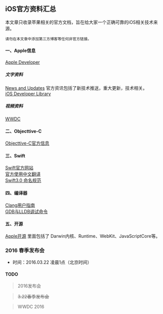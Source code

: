 ## iOS官方资料汇总

本文章只收录苹果相关的官方文档，旨在给大家一个正确可靠的iOS相关技术来源。  

    请勿在本文章中添加第三方博客等任何非官方链接。


#### 一、Apple信息
[Apple Developer](https://developer.apple.com)

##### 文字资料
[News and Updates](https://developer.apple.com/news/) 官方资讯包括了新技术推送，重大更新，技术相关。  
[iOS Developer Library](https://developer.apple.com/library/ios/navigation/)

##### 视频资料
[WWDC](https://developer.apple.com/videos/)  

#### 二、Objecttive-C
[Objecttive-C官方信息](https://developer.apple.com/library/mac/documentation/Cocoa/Conceptual/ProgrammingWithObjectiveC/RevisionHistory.html#//apple_ref/doc/uid/TP40011210-CH99-SW1)
#### 三、Swift
[Swift官方网站](https://swift.org)  
[官方使用中文翻译](https://github.com/numbbbbb/the-swift-programming-language-in-chinese)  
[Swift3.0 命名规范](https://swift.org/documentation/api-design-guidelines/)

#### 四、编译器
[Clang用户指南](http://clang.llvm.org/docs/UsersManual.html)  
[GDB与LLDB调试命令](http://lldb.llvm.org/lldb-gdb.html)

#### 五、开源
[Apple开源](https://opensource.apple.com) 里面包括了 Darwin内核、Runtime、WebKit、JavaScriptCore等。

### 2016 春季发布会

* 时间：2016.03.22 凌晨1点（北京时间）

#### TODO
> 2016发布会  

> ~~3.22春季发布会~~  

> WWDC 2016
